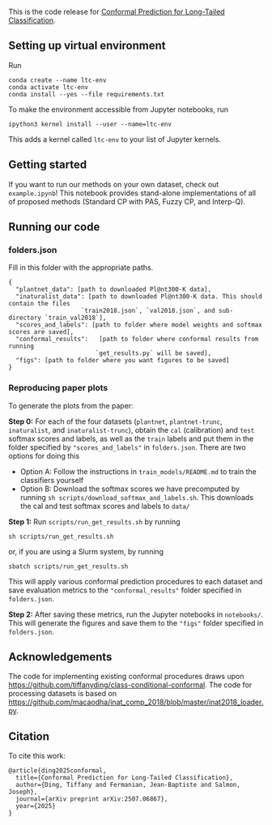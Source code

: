 This is the code release for [Conformal Prediction for Long-Tailed Classification](https://arxiv.org/abs/2507.06867).

## Setting up virtual environment

Run
```
conda create --name ltc-env
conda activate ltc-env
conda install --yes --file requirements.txt
```

To make the environment accessible from Jupyter notebooks, run

```
ipython3 kernel install --user --name=ltc-env
```
This adds a kernel called `ltc-env` to your list of Jupyter kernels. 

## Getting started

If you want to run our methods on your own dataset, check out `example.ipynb`! This notebook provides stand-alone implementations of all of proposed methods (Standard CP with PAS, Fuzzy CP, and Interp-Q). 

## Running our code

### folders.json

Fill in this folder with the appropriate paths.

```
{
  "plantnet_data": [path to downloaded Pl@nt300-K data],
  "inaturalist_data": [path to downloaded Pl@nt300-K data. This should contain the files
                    `train2018.json`, `val2018.json`, and sub-directory `train_val2018`],
  "scores_and_labels": [path to folder where model weights and softmax scores are saved],
  "conformal_results":   [path to folder where conformal results from running
                        `get_results.py` will be saved], 
  "figs": [path to folder where you want figures to be saved]
}
```

### Reproducing paper plots

To generate the plots from the paper:

**Step 0:** For each of the four datasets (`plantnet`, `plantnet-trunc`, `inaturalist`, and `inaturalist-trunc`), obtain the `cal` (calibration) and `test` softmax scores and labels, as well as the `train` labels and put them in the folder specified by `"scores_and_labels"` in `folders.json`. There are two options for doing this
- Option A: Follow the instructions in `train_models/README.md` to train the classifiers yourself
- Option B: Download the softmax scores we have precomputed by running `sh scripts/download_softmax_and_labels.sh`. This downloads the cal and test softmax scores and labels to `data/`

**Step 1:** Run `scripts/run_get_results.sh` by running  

```
sh scripts/run_get_results.sh
```
or, if you are using a Slurm system, by running
```
sbatch scripts/run_get_results.sh
```

This will apply various conformal prediction procedures to each dataset and save evaluation metrics to the `"conformal_results"` folder specified in `folders.json`.

**Step 2:** After saving these metrics, run the Jupyter notebooks in `notebooks/`. This will generate the figures and save them to the `"figs"` folder specified in `folders.json`.

## Acknowledgements 

The code for implementing existing conformal procedures draws upon https://github.com/tiffanyding/class-conditional-conformal.
The code for processing datasets is based on https://github.com/macaodha/inat_comp_2018/blob/master/inat2018_loader.py.

## Citation

To cite this work: 
```
@article{ding2025conformal,
  title={Conformal Prediction for Long-Tailed Classification},
  author={Ding, Tiffany and Fermanian, Jean-Baptiste and Salmon, Joseph},
  journal={arXiv preprint arXiv:2507.06867},
  year={2025}
}
```
